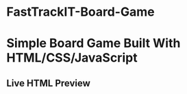 # FastTrackIT-Board-Game
# Simple Board Game Built With HTML/CSS/JavaScript

<h2><a href="https://rawgit.com/afarkas128/FastTrackIT-Board-Game/master/index.html"></a>Live HTML Preview</h2>